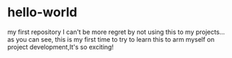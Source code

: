 # hello-world
my first repository
I can't be more regret by not using this to my projects…
as you can see, this is my first time to try to learn this to arm myself on project development,It's so exciting!
